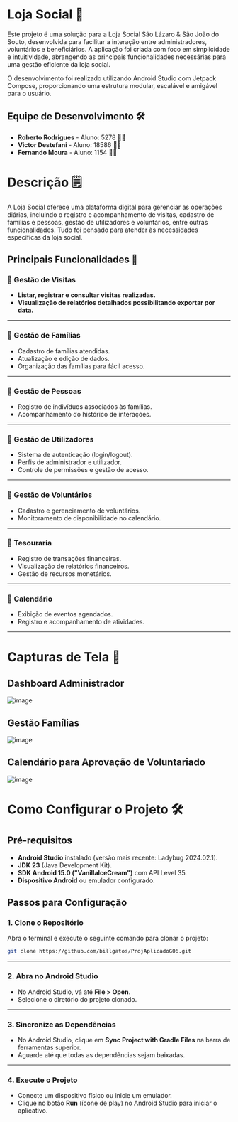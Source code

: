 # Loja Social 🏬 
Este projeto é uma solução para a Loja Social São Lázaro & São João do Souto, desenvolvida para facilitar a interação entre administradores, voluntários e beneficiários. A aplicação foi criada com foco em simplicidade e intuitividade, abrangendo as principais funcionalidades necessárias para uma gestão eficiente da loja social.

O desenvolvimento foi realizado utilizando Android Studio com Jetpack Compose, proporcionando uma estrutura modular, escalável e amigável para o usuário.

## Equipe de Desenvolvimento 🛠️

- **Roberto Rodrigues** - Aluno: 5278 🧑‍💻
- **Victor Destefani** - Aluno: 18586 🧑‍💻
- **Fernando Moura** - Aluno: 1154 🧑‍💻

# Descrição 🗒️

A Loja Social oferece uma plataforma digital para gerenciar as operações diárias, incluindo o registro e acompanhamento de visitas, cadastro de famílias e pessoas, gestão de utilizadores e voluntários, entre outras funcionalidades. Tudo foi pensado para atender às necessidades específicas da loja social.

## Principais Funcionalidades 🚀

### 🔹 Gestão de Visitas
- **Listar, registrar e consultar visitas realizadas.**
- **Visualização de relatórios detalhados possibilitando exportar por data.**

---

### 🔹 Gestão de Famílias
- Cadastro de famílias atendidas.
- Atualização e edição de dados.
- Organização das famílias para fácil acesso.

---

### 🔹 Gestão de Pessoas
- Registro de indivíduos associados às famílias.
- Acompanhamento do histórico de interações.

---

### 🔹 Gestão de Utilizadores
- Sistema de autenticação (login/logout).
- Perfis de administrador e utilizador.
- Controle de permissões e gestão de acesso.

---

### 🔹 Gestão de Voluntários
- Cadastro e gerenciamento de voluntários.
- Monitoramento de disponibilidade no calendário.

---

### 🔹 Tesouraria
- Registro de transações financeiras.
- Visualização de relatórios financeiros.
- Gestão de recursos monetários.

---

### 🔹 Calendário
- Exibição de eventos agendados.
- Registro e acompanhamento de atividades.

---

# Capturas de Tela 📸

## Dashboard Administrador
![image](https://github.com/user-attachments/assets/fa90f6f8-9335-4cdf-ac89-c3ddb4318d5f)

## Gestão Famílias
![image](https://github.com/user-attachments/assets/eacf3875-9799-4161-9b14-8519b276a45b)

## Calendário para Aprovação de Voluntariado 
![image](https://github.com/user-attachments/assets/bccce910-6fda-4cf3-96a9-1ee196c4826a)

# Como Configurar o Projeto 🛠
## **Pré-requisitos**
- **Android Studio** instalado (versão mais recente: Ladybug 2024.02.1).
- **JDK 23** (Java Development Kit).
- **SDK Android 15.0 ("VanillaIceCream")** com API Level 35.
- **Dispositivo Android** ou emulador configurado.

## **Passos para Configuração**

### **1. Clone o Repositório**
Abra o terminal e execute o seguinte comando para clonar o projeto:
```bash
git clone https://github.com/billgatos/ProjAplicadoG06.git
```
---

### **2. Abra no Android Studio**
- No Android Studio, vá até **File > Open**.
- Selecione o diretório do projeto clonado.

---

### **3. Sincronize as Dependências**
- No Android Studio, clique em **Sync Project with Gradle Files** na barra de ferramentas superior.
- Aguarde até que todas as dependências sejam baixadas.

---

### **4. Execute o Projeto**
- Conecte um dispositivo físico ou inicie um emulador.
- Clique no botão **Run** (ícone de play) no Android Studio para iniciar o aplicativo.
